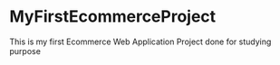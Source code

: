 # MyFirstEcommerceProject
This is my first Ecommerce Web Application Project done for studying purpose
